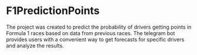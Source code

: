 # F1PredictionPoints
The project was created to predict the probability of drivers getting points in Formula 1 races based on data from previous races. The telegram bot provides users with a convenient way to get forecasts for specific drivers and analyze the results.
